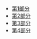 - [第1部分](/ext/7/佛藏/乾隆藏/此土著述/传法正宗论/README.md)
- [第2部分](/ext/7/佛藏/乾隆藏/此土著述/传法正宗论/p2.md)
- [第3部分](/ext/7/佛藏/乾隆藏/此土著述/传法正宗论/p3.md)
- [第4部分](/ext/7/佛藏/乾隆藏/此土著述/传法正宗论/p4.md)
